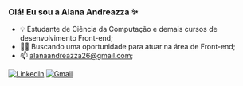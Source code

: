### Olá! Eu sou a Alana Andreazza ✨

- 💡 Estudante de Ciência da Computação e demais cursos de desenvolvimento Front-end;
- 👩‍💻 Buscando uma oportunidade para atuar na área de Front-end;
- 📫 alanaandreazza26@gmail.com;

[![LinkedIn](https://img.shields.io/badge/LinkedIn-0077B5?style=for-the-badge&logo=linkedin&logoColor=white)](https://www.linkedin.com/in/alanaandreazza/)
[![Gmail](https://img.shields.io/badge/Gmail-D14836?style=for-the-badge&logo=gmail&logoColor=white)](mailto:alanaandreazza26@gmail.com)



